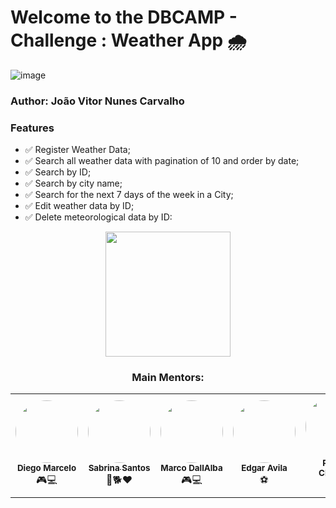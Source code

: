 # Welcome to the DBCAMP - Challenge  : Weather App 🌧

![image](https://github.com/jovicarvalho/angular-WeatherAPP/assets/54593758/4b2ecb6b-d774-4cda-8297-9ac3a6f2b494)

### Author: João Vitor Nunes Carvalho

### Features
- ✅ Register Weather Data;
- ✅ Search all weather data with pagination of 10 and order by date;
- ✅ Search by ID;
- ✅ Search by city name;
- ✅ Search for the next 7 days of the week in a City;
- ✅ Edit weather data by ID;
- ✅ Delete meteorological data by ID:
  
<div    align="center">
<img height=200 src="https://cdn-icons-png.flaticon.com/512/3050/3050031.png"/>

### Main Mentors:   
   <table style ="margin-top:10px;">
     <tr>
       <td align="center"><a><img style="border-radius: 50%;" src="https://encrypted-tbn0.gstatic.com/images?q=tbn:ANd9GcTiZ5moHm3xzz5PtL_peSfzUdWpFGRpQGfV3q1nlY0yIPNi9sE_KjV0bL7lerODOGdYYr4&usqp=CAU" width="100px;" alt=""/><br /><sub><b>Diego Marcelo</b></sub></a><br /><a>🎮💻</a></td>
       <td align="center"><a href="https://github.com/sabrinassantos"><img style="border-radius: 50%;" src="https://avatars.githubusercontent.com/u/8310243?v=4" width="100px;" alt=""/><br /><sub><b>Sabrina Santos</b></sub></a><br /><a>🐶🐕❤</a></td>
       <td align="center"><a><img style="border-radius: 50%;" src="https://cdn-icons-png.flaticon.com/256/644/644617.png" width="100px;" alt=""/><br /><sub><b>Marco DallAlba </b></sub></a><br /><a> 🎮💻 </a></td>   
       <td align="center"><a><img style="border-radius: 50%;" src="https://cdn-icons-png.flaticon.com/256/644/644617.png" width="100px;" alt=""/><br /><sub><b> Edgar Avila </b></sub></a><br /><a>⚽</a></td>
       <td align="center"><a href="https://github.com/RenatoChitolina"><img style="border-radius: 50%;" src="https://github.com/RenatoChitolina.png" width="100px;" alt=""/><br /><sub><b>Renato Chitolina</b></sub></a><br /><a>👨‍🎤🗃</a></td>
       <td align="center"><a href="https://github.com/bsouza"><img style="border-radius: 50%;" src="https://github.com/bsouza.png" width="100px;" alt=""/><br /><sub><b>Bruno Souza</b></sub></a><br /><a>🎸🎶</a></td>
       <td align="center"><a href="https://github.com/lucasmnunes"><img style="border-radius: 50%;" src="https://github.com/lucasmnunes.png" width="100px;" alt=""/><br /><sub><b>Lucas Nunes </b></sub></a><br /><a>🎸🎶</a></td>
       <td align="center"><a><img style="border-radius: 50%;" src="https://cdn-icons-png.flaticon.com/256/644/644617.png" width="100px;" alt=""/><br /><sub><b>Leo Cassuriaga</b></sub></a><br /><a>💹</a></td>
     </tr>
   </table>
</div>
